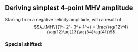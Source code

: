 <!--
@import "/dissertation/assets/custom.md"
 -->

## Deriving simplest 4-point MHV amplitude

Starting from a negative helicity amplitude, with a result of
$$A_{MHV}(1^- 2^- 3^+ 4^+) = \frac{\ag{12}^4}{\ag{12}\ag{23}\ag{34}\ag{41}}$$

### Special shifted:
